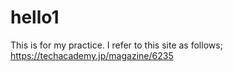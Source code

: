 # hello1
This is for my practice. I refer to this site as follows; https://techacademy.jp/magazine/6235
